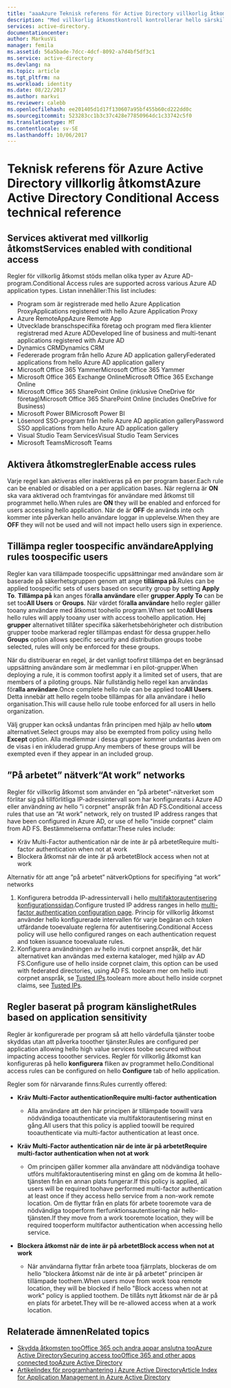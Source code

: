 ```yaml
---
title: "aaaAzure Teknisk referens för Active Directory villkorlig åtkomst | Microsoft Docs"
description: "Med villkorlig åtkomstkontroll kontrollerar hello särskilda villkor som du väljer när du autentiserar användaren hello och innan åtkomst toohello program i Azure Active Directory. När dessa villkor är uppfyllda, hello användare autentiseras och tillåtet åtkomst toohello program."
services: active-directory.
documentationcenter: 
author: MarkusVi
manager: femila
ms.assetid: 56a5bade-7dcc-4dcf-8092-a7d4bf5df3c1
ms.service: active-directory
ms.devlang: na
ms.topic: article
ms.tgt_pltfrm: na
ms.workload: identity
ms.date: 08/22/2017
ms.author: markvi
ms.reviewer: calebb
ms.openlocfilehash: ee201405d1d17f130607a95bf455b60cd222dd0c
ms.sourcegitcommit: 523283cc1b3c37c428e77850964dc1c33742c5f0
ms.translationtype: MT
ms.contentlocale: sv-SE
ms.lasthandoff: 10/06/2017
---
```

# <a name="azure-active-directory-conditional-access-technical-reference"></a><span data-ttu-id="9d20d-104">Teknisk referens för Azure Active Directory villkorlig åtkomst</span><span class="sxs-lookup"><span data-stu-id="9d20d-104">Azure Active Directory Conditional Access technical reference</span></span>

## <a name="services-enabled-with-conditional-access"></a><span data-ttu-id="9d20d-105">Services aktiverat med villkorlig åtkomst</span><span class="sxs-lookup"><span data-stu-id="9d20d-105">Services enabled with conditional access</span></span>

<span data-ttu-id="9d20d-106">Regler för villkorlig åtkomst stöds mellan olika typer av Azure AD-program.</span><span class="sxs-lookup"><span data-stu-id="9d20d-106">Conditional Access rules are supported across various Azure AD application types.</span></span> <span data-ttu-id="9d20d-107">Listan innehåller:</span><span class="sxs-lookup"><span data-stu-id="9d20d-107">This list includes:</span></span>


* <span data-ttu-id="9d20d-108">Program som är registrerade med hello Azure Application Proxy</span><span class="sxs-lookup"><span data-stu-id="9d20d-108">Applications registered with hello Azure Application Proxy</span></span>
* <span data-ttu-id="9d20d-109">Azure RemoteApp</span><span class="sxs-lookup"><span data-stu-id="9d20d-109">Azure Remote App</span></span>
* <span data-ttu-id="9d20d-110">Utvecklade branschspecifika företag och program med flera klienter registrerad med Azure AD</span><span class="sxs-lookup"><span data-stu-id="9d20d-110">Developed line of business and multi-tenant applications registered with Azure AD</span></span>
* <span data-ttu-id="9d20d-111">Dynamics CRM</span><span class="sxs-lookup"><span data-stu-id="9d20d-111">Dynamics CRM</span></span>
* <span data-ttu-id="9d20d-112">Federerade program från hello Azure AD application gallery</span><span class="sxs-lookup"><span data-stu-id="9d20d-112">Federated applications from hello Azure AD application gallery</span></span>
* <span data-ttu-id="9d20d-113">Microsoft Office 365 Yammer</span><span class="sxs-lookup"><span data-stu-id="9d20d-113">Microsoft Office 365 Yammer</span></span>
* <span data-ttu-id="9d20d-114">Microsoft Office 365 Exchange Online</span><span class="sxs-lookup"><span data-stu-id="9d20d-114">Microsoft Office 365 Exchange Online</span></span>
* <span data-ttu-id="9d20d-115">Microsoft Office 365 SharePoint Online (inklusive OneDrive för företag)</span><span class="sxs-lookup"><span data-stu-id="9d20d-115">Microsoft Office 365 SharePoint Online (includes OneDrive for Business)</span></span>
* <span data-ttu-id="9d20d-116">Microsoft Power BI</span><span class="sxs-lookup"><span data-stu-id="9d20d-116">Microsoft Power BI</span></span> 
* <span data-ttu-id="9d20d-117">Lösenord SSO-program från hello Azure AD application gallery</span><span class="sxs-lookup"><span data-stu-id="9d20d-117">Password SSO applications from hello Azure AD application gallery</span></span>
* <span data-ttu-id="9d20d-118">Visual Studio Team Services</span><span class="sxs-lookup"><span data-stu-id="9d20d-118">Visual Studio Team Services</span></span>
* <span data-ttu-id="9d20d-119">Microsoft Teams</span><span class="sxs-lookup"><span data-stu-id="9d20d-119">Microsoft Teams</span></span>









## <a name="enable-access-rules"></a><span data-ttu-id="9d20d-120">Aktivera åtkomstregler</span><span class="sxs-lookup"><span data-stu-id="9d20d-120">Enable access rules</span></span>
<span data-ttu-id="9d20d-121">Varje regel kan aktiveras eller inaktiveras på en per program baser.</span><span class="sxs-lookup"><span data-stu-id="9d20d-121">Each rule can be enabled or disabled on a per application bases.</span></span> <span data-ttu-id="9d20d-122">När reglerna är **ON** ska vara aktiverad och framtvingas för användare med åtkomst till programmet hello.</span><span class="sxs-lookup"><span data-stu-id="9d20d-122">When rules are **ON** they will be enabled and enforced for users accessing hello application.</span></span> <span data-ttu-id="9d20d-123">När de är **OFF** de används inte och kommer inte påverkan hello användare loggar in upplevelse.</span><span class="sxs-lookup"><span data-stu-id="9d20d-123">When they are **OFF** they will not be used and will not impact hello users sign in experience.</span></span>

## <a name="applying-rules-toospecific-users"></a><span data-ttu-id="9d20d-124">Tillämpa regler toospecific användare</span><span class="sxs-lookup"><span data-stu-id="9d20d-124">Applying rules toospecific users</span></span>
<span data-ttu-id="9d20d-125">Regler kan vara tillämpade toospecific uppsättningar med användare som är baserade på säkerhetsgruppen genom att ange **tillämpa på**.</span><span class="sxs-lookup"><span data-stu-id="9d20d-125">Rules can be applied toospecific sets of users based on security group by setting **Apply To**.</span></span> <span data-ttu-id="9d20d-126">**Tillämpa på** kan anges för**alla användare** eller **grupper**.</span><span class="sxs-lookup"><span data-stu-id="9d20d-126">**Apply To** can be set too**All Users** or **Groups**.</span></span> <span data-ttu-id="9d20d-127">När värdet för**alla användare** hello regler gäller tooany användare med åtkomst toohello program.</span><span class="sxs-lookup"><span data-stu-id="9d20d-127">When set too**All Users** hello rules will apply tooany user with access toohello application.</span></span> <span data-ttu-id="9d20d-128">Hej **grupper** alternativet tillåter specifika säkerhetsbehörigheter och distribution grupper toobe markerad regler tillämpas endast för dessa grupper.</span><span class="sxs-lookup"><span data-stu-id="9d20d-128">hello **Groups** option allows specific security and distribution groups toobe selected, rules will only be enforced for these groups.</span></span>

<span data-ttu-id="9d20d-129">När du distribuerar en regel, är det vanligt toofirst tillämpa det en begränsad uppsättning användare som är medlemmar i en pilot-grupper.</span><span class="sxs-lookup"><span data-stu-id="9d20d-129">When deploying a rule,  it is common toofirst apply it a limited set of users, that are members of a piloting groups.</span></span> <span data-ttu-id="9d20d-130">När fullständig hello regel kan användas för**alla användare**.</span><span class="sxs-lookup"><span data-stu-id="9d20d-130">Once complete hello rule can be applied too**All Users**.</span></span> <span data-ttu-id="9d20d-131">Detta innebär att hello regeln toobe tillämpas för alla användare i hello organisation.</span><span class="sxs-lookup"><span data-stu-id="9d20d-131">This will cause hello rule toobe enforced for all users in hello organization.</span></span>

<span data-ttu-id="9d20d-132">Välj grupper kan också undantas från principen med hjälp av hello **utom** alternativet.</span><span class="sxs-lookup"><span data-stu-id="9d20d-132">Select groups may also be exempted from policy using hello **Except** option.</span></span> <span data-ttu-id="9d20d-133">Alla medlemmar i dessa grupper kommer undantas även om de visas i en inkluderad grupp.</span><span class="sxs-lookup"><span data-stu-id="9d20d-133">Any members of these groups will be exempted even if they appear in an included group.</span></span>

## <a name="at-work-networks"></a><span data-ttu-id="9d20d-134">”På arbetet” nätverk</span><span class="sxs-lookup"><span data-stu-id="9d20d-134">“At work” networks</span></span>
<span data-ttu-id="9d20d-135">Regler för villkorlig åtkomst som använder en ”på arbetet”-nätverket som förlitar sig på tillförlitliga IP-adressintervall som har konfigurerats i Azure AD eller användning av hello ”i corpnet” anspråk från AD FS.</span><span class="sxs-lookup"><span data-stu-id="9d20d-135">Conditional access rules that use an “At work” network, rely on trusted IP address ranges that have been configured in Azure AD, or use of hello "inside corpnet" claim from AD FS.</span></span> <span data-ttu-id="9d20d-136">Bestämmelserna omfattar:</span><span class="sxs-lookup"><span data-stu-id="9d20d-136">These rules include:</span></span>

* <span data-ttu-id="9d20d-137">Kräv Multi-Factor authentication när de inte är på arbetet</span><span class="sxs-lookup"><span data-stu-id="9d20d-137">Require multi-factor authentication when not at work</span></span>
* <span data-ttu-id="9d20d-138">Blockera åtkomst när de inte är på arbetet</span><span class="sxs-lookup"><span data-stu-id="9d20d-138">Block access when not at work</span></span>

<span data-ttu-id="9d20d-139">Alternativ för att ange ”på arbetet” nätverk</span><span class="sxs-lookup"><span data-stu-id="9d20d-139">Options for specifiying “at work” networks</span></span>

1. <span data-ttu-id="9d20d-140">Konfigurera betrodda IP-adressintervall i hello [multifaktorautentisering konfigurationssidan](../multi-factor-authentication/multi-factor-authentication-whats-next.md).</span><span class="sxs-lookup"><span data-stu-id="9d20d-140">Configure trusted IP address ranges in hello [multi-factor authentication configuration page](../multi-factor-authentication/multi-factor-authentication-whats-next.md).</span></span> <span data-ttu-id="9d20d-141">Princip för villkorlig åtkomst använder hello konfigurerade intervallen för varje begäran och token utfärdande tooevaluate reglerna för autentisering.</span><span class="sxs-lookup"><span data-stu-id="9d20d-141">Conditional Access policy will use hello configured ranges on each authentication request and token issuance tooevaluate rules.</span></span> 
2. <span data-ttu-id="9d20d-142">Konfigurera användningen av hello inuti corpnet anspråk, det här alternativet kan användas med externa kataloger, med hjälp av AD FS.</span><span class="sxs-lookup"><span data-stu-id="9d20d-142">Configure use of hello inside corpnet claim, this option can be used with federated directories, using AD FS.</span></span> <span data-ttu-id="9d20d-143">toolearn mer om hello inuti corpnet anspråk, se [Tusted IPs](../multi-factor-authentication/multi-factor-authentication-whats-next.md#trusted-ips).</span><span class="sxs-lookup"><span data-stu-id="9d20d-143">toolearn more about hello inside corpnet claims, see [Tusted IPs](../multi-factor-authentication/multi-factor-authentication-whats-next.md#trusted-ips).</span></span>


## <a name="rules-based-on-application-sensitivity"></a><span data-ttu-id="9d20d-144">Regler baserat på program känslighet</span><span class="sxs-lookup"><span data-stu-id="9d20d-144">Rules based on application sensitivity</span></span>
<span data-ttu-id="9d20d-145">Regler är konfigurerade per program så att hello värdefulla tjänster toobe skyddas utan att påverka tooother tjänster.</span><span class="sxs-lookup"><span data-stu-id="9d20d-145">Rules are configured per application allowing hello high value services toobe secured without impacting access tooother services.</span></span> <span data-ttu-id="9d20d-146">Regler för villkorlig åtkomst kan konfigureras på hello **konfigurera** fliken av programmet hello.</span><span class="sxs-lookup"><span data-stu-id="9d20d-146">Conditional access rules can be configured on hello  **Configure** tab of hello application.</span></span> 

<span data-ttu-id="9d20d-147">Regler som för närvarande finns:</span><span class="sxs-lookup"><span data-stu-id="9d20d-147">Rules currently offered:</span></span>

* <span data-ttu-id="9d20d-148">**Kräv Multi-Factor authentication**</span><span class="sxs-lookup"><span data-stu-id="9d20d-148">**Require multi-factor authentication**</span></span>
  
  * <span data-ttu-id="9d20d-149">Alla användare att den här principen är tillämpade toowill vara nödvändiga tooauthenticate via multifaktorautentisering minst en gång.</span><span class="sxs-lookup"><span data-stu-id="9d20d-149">All users that this policy is applied toowill be required tooauthenticate via multi-factor authentication at least once.</span></span>
* <span data-ttu-id="9d20d-150">**Kräv Multi-Factor authentication när de inte är på arbetet**</span><span class="sxs-lookup"><span data-stu-id="9d20d-150">**Require multi-factor authentication when not at work**</span></span>
  
  * <span data-ttu-id="9d20d-151">Om principen gäller kommer alla användare att nödvändiga toohave utförs multifaktorautentisering minst en gång om de komma åt hello-tjänsten från en annan plats fungerar.</span><span class="sxs-lookup"><span data-stu-id="9d20d-151">If this policy is applied, all users will be required toohave performed multi-factor authentication at least once if they access hello service from a non-work remote location.</span></span> <span data-ttu-id="9d20d-152">Om de flyttar från en plats för arbete tooremote vara de nödvändiga tooperform flerfunktionsautentisering när hello-tjänsten.</span><span class="sxs-lookup"><span data-stu-id="9d20d-152">If they move from a work tooremote location, they will be required tooperform multifactor authentication when accessing hello service.</span></span>
* <span data-ttu-id="9d20d-153">**Blockera åtkomst när de inte är på arbetet**</span><span class="sxs-lookup"><span data-stu-id="9d20d-153">**Block access when not at work**</span></span> 
  
  * <span data-ttu-id="9d20d-154">När användarna flyttar från arbete tooa fjärrplats, blockeras de om hello ”blockera åtkomst när de inte är på arbetet” principen är tillämpade toothem.</span><span class="sxs-lookup"><span data-stu-id="9d20d-154">When users move from work tooa remote location, they will be blocked if hello "Block access when not at work" policy is applied toothem.</span></span>  <span data-ttu-id="9d20d-155">De tillåts nytt åtkomst när de är på en plats för arbetet.</span><span class="sxs-lookup"><span data-stu-id="9d20d-155">They will be re-allowed access when at a work location.</span></span>

## <a name="related-topics"></a><span data-ttu-id="9d20d-156">Relaterade ämnen</span><span class="sxs-lookup"><span data-stu-id="9d20d-156">Related topics</span></span>
* [<span data-ttu-id="9d20d-157">Skydda åtkomsten tooOffice 365 och andra appar anslutna tooAzure Active Directory</span><span class="sxs-lookup"><span data-stu-id="9d20d-157">Securing access tooOffice 365 and other apps connected tooAzure Active Directory</span></span>](active-directory-conditional-access.md)
* [<span data-ttu-id="9d20d-158">Artikelindex för programhantering i Azure Active Directory</span><span class="sxs-lookup"><span data-stu-id="9d20d-158">Article Index for Application Management in Azure Active Directory</span></span>](active-directory-apps-index.md)

